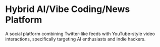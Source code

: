 # Hybrid AI/Vibe Coding/News Platform

A social platform combining Twitter-like feeds with YouTube-style video interactions, specifically targeting AI enthusiasts and indie hackers.
